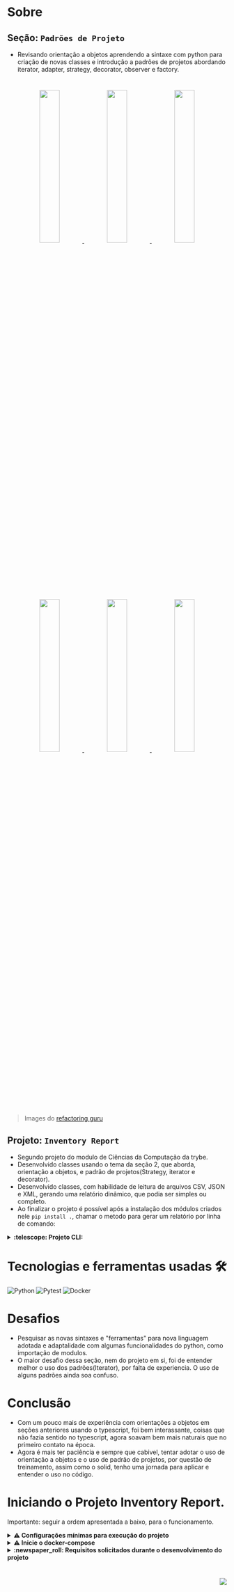 # Sobre

## Seção: `Padrões de Projeto`

- Revisando orientação a objetos aprendendo a sintaxe com python para criação de novas classes e introdução a padrões de projetos abordando iterator, adapter, strategy, decorator, observer e factory.

#
<div align="center">
  <a href="https://refactoring.guru/pt-br/design-patterns/iterator">
    <img src="https://refactoring.guru/images/patterns/content/iterator/iterator-en.png?id=d19123d71d355d01b0ede4be173eb695" width="30%"></img>
  </a>
  <a href="https://refactoring.guru/pt-br/design-patterns/adapter">
    <img src="https://refactoring.guru/images/patterns/content/adapter/adapter-pt-br.png?id=05f144d30c63000fbe59e09f29bb488d" width="30%"></img>
  </a>
  <a href="https://refactoring.guru/pt-br/design-patterns/decorator">
    <img src="https://refactoring.guru/images/patterns/content/strategy/strategy.png?id=379bfba335380500375881a3da6507e0" width="30%"></img>
  </a>
  <a href="https://refactoring.guru/pt-br/design-patterns/observer">
    <img src="https://refactoring.guru/images/patterns/content/decorator/decorator.png?id=710c66670c7123e0928d3b3758aea79e" width="30%"></img>
  </a>
  <a href="https://refactoring.guru/pt-br/design-patterns/strategy">
    <img src="https://refactoring.guru/images/patterns/content/observer/observer.png?id=6088e31e1b0d4a417506a66614dcf065" width="30%"></img>
  </a>
  <a href="https://refactoring.guru/pt-br/design-patterns/abstract-factory">
    <img src="https://refactoring.guru/images/patterns/content/abstract-factory/abstract-factory-pt-br.png?id=9d3c1f21c36d3014a29809e6c36e3861" width="30%"></img>
  </a>
</div>

>Images do [refactoring guru](https://refactoring.guru/pt-br/design-patterns/python)


## Projeto: `Inventory Report`

- Segundo projeto do modulo de Ciências da Computação da trybe.
- Desenvolvido classes usando o tema da seção 2, que aborda, orientação a objetos, e padrão de projetos(Strategy, iterator e decorator).
- Desenvolvido classes, com habilidade de leitura de arquivos CSV, JSON e XML, gerando uma relatório dinâmico, que podia ser simples ou completo.
- Ao finalizar o projeto é possível após a instalação dos módulos criados nele `pip install .`, chamar o metodo para gerar um relatório por linha de comando:

<details>
  <summary>
    <strong>
      :telescope: Projeto CLI:
    </strong>
  </summary>

  ## Comando:
  ```
  inventory "caminho" "tipo de relatório"
  ```

  ## Exemplo Relatório Simples:
  ```
  inventory_report "inventory_report/data/inventory.csv" "simples"
  ```
  ## Resultado:
  ```
  Data de fabricação mais antiga: 2020-09-06
  Data de validade mais próxima: 2023-09-17
  Empresa com mais produtos: Target Corporation
  ```

  ## Exemplo Relatório Completo
  ```
  inventory_report "inventory_report/data/inventory.csv" "completo"
  ```
  ## Resultado:
  ```
  Data de fabricação mais antiga: 2020-09-06
  Data de validade mais próxima: 2023-09-17
  Empresa com mais produtos: Target Corporation
  Produtos estocados por empresa:
  - Target Corporation: 4
  - Galena Biopharma: 2
  - Cantrell Drug Company: 2
  - Moore Medical LLC: 1
  - REMEDYREPACK: 1
  ```


</details>

#

# Tecnologias e ferramentas usadas 🛠

![Python](https://img.shields.io/badge/-Python-%23F7DF1C?style=flat-square&logo=python)
![Pytest](https://img.shields.io/badge/-Pytest-fff?style=flat-square&logo=pytest)
![Docker](https://img.shields.io/badge/-Docker-003f8c?style=flat-square&logo=docker&logoColor=fff)


# Desafios

- Pesquisar as novas sintaxes e "ferramentas" para nova linguagem adotada e adaptalidade com algumas funcionalidades do python, como importação de modulos.
- O maior desafio dessa seção, nem do projeto em si, foi de entender melhor o uso dos padrões(Iterator), por falta de experiencia. O uso de alguns padrões ainda soa confuso.

# Conclusão

- Com um pouco mais de experiência com orientações a objetos em seções anteriores usando o typescript, foi bem interassante, coisas que não fazia sentido no typescript, agora soavam bem mais naturais que no primeiro contato na época.
- Agora é mais ter paciência e sempre que cabivel, tentar adotar o uso de orientação a objetos e o uso de padrão de projetos, por questão de treinamento, assim como o solid, tenho uma jornada para aplicar e entender o uso no código.

# Iniciando o Projeto Inventory Report.

Importante: seguir a ordem apresentada a baixo, para o funcionamento.

<details>
  <summary>
    <strong>
      ⚠️ Configurações mínimas para execução do projeto
    </strong>
  </summary>

   - Sistema Operacional Distribuição Unix
 - Python versão >= 3.8.10 

</details>

<details>
  <summary>
    <strong>
      ⚠️ Inicie o docker-compose
    </strong>
  </summary>

Para ver a aplicação funcionando basta iniciar o docker compose, basta esta na pasta do repositório tendo o requisitos conforme informado na aba de requisitos, e iniciar o docker com `docker-compose up -d`

Após levantar o container para interagir com os comandos de linha, é necessário acessar o container usando o comando a seguir, `docker exec -it project-inventory-report bash`, dentro do terminal do container é necessário entrar no ambiente virtual do python com o comando, `source .venv/bin/activate`, após esse comando o inicio do termina deve aparecer com o `(.venv)` antes do root, deve-se usar o comando `pip install .` para instalar o inventory_report, após isso basta usar o comando apresentado na parte de amostra e determinar o arquivo que deseja importar, possuimos 3 arquivos padrões, csv, json e xml.



</details>

</details>

<details>
  <summary>
    <strong>
      :newspaper_roll: Requisitos solicitados durante o desenvolvimento do projeto
    </strong>
  </summary>

 
### Resultado por requisito
*Nome* | *Avaliação*
--- | :---:
1 - Deve criar um teste para o novo produto com todos os atributos corretamente preenchidos | :heavy_check_mark:
2 - Criar um teste que garanta o retorno padrão de um objeto Product deve ser um relatório sobre ele | :heavy_check_mark:
3.1 - O método generate da classe SimpleReport deve retornar todas informações do relatório simples | :heavy_check_mark:
3.2 - O método generate da classe SimpleReport deve retornar o formato correto do relatório simples | :heavy_check_mark:
4 - O método generate da classe CompleteReport deve retornar todas informações do relatório completo | :heavy_check_mark:
5 - Ao importar um arquivo csv, deve retornar o relatórios simples ou o completo conforme solicitado | :heavy_check_mark:
6 - Ao importar um arquivo JSON, deve retornar o relatórios simples ou o completo conforme solicitado | :heavy_check_mark:
7 - Ao importar um arquivo XML, deve retornar o relatórios simples ou o completo conforme solicitado | :heavy_check_mark:
8 - As classes estratégicas CsvImporter, JsonImporter e CsvImporter devem retornar os dados dos produtos em uma lista | :heavy_check_mark:
9 - Deve criar um teste garantindo que retornar o relatório devidamente colorido | :heavy_check_mark:
10.1 - Será validado que a instancia de InventoryRefactor é iterável (Iterable) | :heavy_check_mark:
10.2 - Será validado que é possível iterar o primeiro item da lista usando csv | :heavy_check_mark:
10.3 - Será validado que é possível iterar o primeiro item da lista usando json | :heavy_check_mark:
10.4 - Será validado que é possível iterar o primeiro item da lista usando xml | :heavy_check_mark:
10.5 - Será validado que é possível receber duas fontes de dados sem sobrescrita | :heavy_check_mark:
10.6 - Será validado que não é possível enviar arquivo inválido | :heavy_check_mark:
11.1 - Será validado que o menu importa um arquivo csv e gera um report simples | :heavy_check_mark:
11.2 - Será validado que o menu importa um arquivo csv e gera um report completo | :heavy_check_mark:
11.3 - Será validado que o menu importa um arquivo json e gera um report simples | :heavy_check_mark:
11.4 - Será validado que o menu importa um arquivo json e gera um report completo | :heavy_check_mark:
11.5 - Será validado que o menu importa um arquivo xml e gera um report simples | :heavy_check_mark:
11.6 - Será validado que o menu importa um arquivo xml e gera um report completo | :heavy_check_mark:
11.7 - Será validado que enviar argumentos faltantes irá gerar um erro | :heavy_check_mark:


</details>

#

<div align="right">
  <img src="https://badgen.net/badge/last%20update/28-02-2023/blue">
</div>